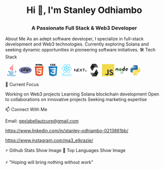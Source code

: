<h1 align="center">Hi 👋, I'm Stanley Odhiambo </h1> <h2 aka Matatu Kraze </h2>
<h3 align="center">A Passionate Full Stack & Web3 Developer</h3>
About Me
As an adept software developer, I specialize in full-stack development and Web3 technologies. Currently exploring Solana and seeking dynamic opportunities in pioneering software initiatives.
🛠️ Tech Stack
<p align="left">
<img src="https://raw.githubusercontent.com/devicons/devicon/master/icons/java/java-original.svg" alt="java" width="40" height="40"/>
<img src="https://raw.githubusercontent.com/devicons/devicon/master/icons/php/php-original.svg" alt="php" width="40" height="40"/>
<img src="https://raw.githubusercontent.com/devicons/devicon/master/icons/html5/html5-original-wordmark.svg" alt="html5" width="40" height="40"/>
<img src="https://raw.githubusercontent.com/devicons/devicon/master/icons/css3/css3-original-wordmark.svg" alt="css3" width="40" height="40"/>
<img src="https://raw.githubusercontent.com/devicons/devicon/master/icons/react/react-original-wordmark.svg" alt="react" width="40" height="40"/>
<img src="https://raw.githubusercontent.com/devicons/devicon/master/icons/nextjs/nextjs-original-wordmark.svg" alt="nextjs" width="40" height="40"/>
<img src="https://raw.githubusercontent.com/devicons/devicon/master/icons/solidity/solidity-original.svg" alt="solidity" width="40" height="40"/>
<img src="https://raw.githubusercontent.com/devicons/devicon/master/icons/javascript/javascript-original.svg" alt="javascript" width="40" height="40"/>
<img src="https://raw.githubusercontent.com/devicons/devicon/master/icons/nodejs/nodejs-original-wordmark.svg" alt="nodejs" width="40" height="40"/>
<img src="https://raw.githubusercontent.com/devicons/devicon/master/icons/python/python-original.svg" alt="python" width="40" height="40"/>
</p>
🔭 Current Focus

Working on Web3 projects
Learning Solana blockchain development
Open to collaborations on innovative projects
Seeking marketing expertise

📫 Connect With Me

Email: gexlabellautcure@gmail.com

https://www.linkedin.com/in/stanley-odhiambo-0213861bb/

https://www.instagram.com/ma3_elkrazie/

⚡ Github Stats
Show Image
🌟 Top Languages
Show Image

⚡ "Hoping will bring nothing without work"
